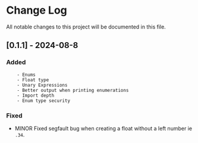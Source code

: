 # Change Log
All notable changes to this project will be documented in this file.

## [0.1.1] - 2024-08-8

### Added
        - Enums
        - Float type
        - Unary Expressions
        - Better output when printing enumerations
        - Import depth
        - Enum type security

### Fixed

- MINOR Fixed segfault bug when creating a float without a left number ie `.34`.

